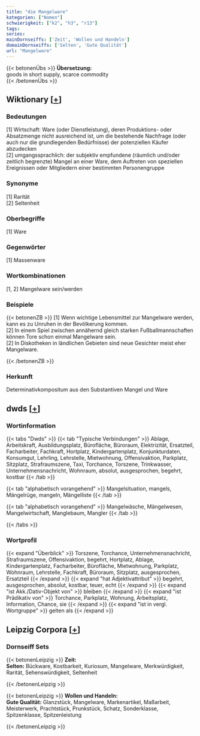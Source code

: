 ```yaml
---
title: "die Mangelware"
kategorien: ["Nomen"]
schwierigkeit: ["k2", "h3", "r13"]
tags:
series:
mainDornseiffs: ['Zeit', 'Wollen und Handeln']
domainDornseiffs: ['Selten', 'Gute Qualität']
url: "Mangelware"
---
```


{{< betonenÜbs >}}
**Übersetzung:**  
goods in short supply, scarce commodity  
{{< /betonenÜbs >}}

## Wiktionary [[+](https://de.wiktionary.org/wiki/Mangelware)]

### Bedeutungen
[1] Wirtschaft: Ware (oder Dienstleistung), deren Produktions- oder Absatzmenge nicht ausreichend ist, um die bestehende Nachfrage (oder auch nur die grundlegenden Bedürfnisse) der potenziellen Käufer abzudecken  
[2] umgangssprachlich: der subjektiv empfundene (räumlich und/oder zeitlich begrenzte) Mangel an einer Ware, dem Auftreten von speziellen Ereignissen oder Mitgliedern einer bestimmten Personengruppe  

### Synonyme
[1] Rarität  
[2] Seltenheit  

### Oberbegriffe
[1] Ware  

### Gegenwörter
[1] Massenware  

### Wortkombinationen
[1, 2] Mangelware sein/werden  

### Beispiele
{{< betonenZB >}}
[1] Wenn wichtige Lebensmittel zur Mangelware werden, kann es zu Unruhen in der Bevölkerung kommen.  
[2] In einem Spiel zwischen annähernd gleich starken Fußballmannschaften können Tore schon einmal Mangelware sein.  
[2] In Diskotheken in ländlichen Gebieten sind neue Gesichter meist eher Mangelware.  

{{< /betonenZB >}}
### Herkunft
Determinativkompositum aus den Substantiven Mangel und Ware  



## dwds [[+](https://www.dwds.de/wb/Mangelware)]

### Wortinformation
{{< tabs "Dwds" >}}
{{< tab "Typische Verbindungen" >}}
Ablage, Arbeitskraft, Ausbildungsplatz, Bürofläche, Büroraum, Elektrizität, Ersatzteil, Facharbeiter, Fachkraft, Hortplatz, Kindergartenplatz, Konjunkturdaten, Konsumgut, Lehrling, Lehrstelle, Mietwohnung, Offensivaktion, Parkplatz, Sitzplatz, Strafraumszene, Taxi, Torchance, Torszene, Trinkwasser, Unternehmensnachricht, Wohnraum, absolut, ausgesprochen, begehrt, kostbar
{{< /tab >}}

{{< tab "alphabetisch vorangehend" >}}
Mangelsituation, mangels, Mängelrüge, mangeln, Mängelliste
{{< /tab >}}

{{< tab "alphabetisch vorangehend" >}}
Mangelwäsche, Mängelwesen, Mangelwirtschaft, Manglebaum, Mangler
{{< /tab >}}

{{< /tabs >}}

### Wortprofil
{{< expand "Überblick" >}} Torszene, Torchance, Unternehmensnachricht, Strafraumszene, Offensivaktion, begehrt, Hortplatz, Ablage, Kindergartenplatz, Facharbeiter, Bürofläche, Mietwohnung, Parkplatz, Wohnraum, Lehrstelle, Fachkraft, Büroraum, Sitzplatz, ausgesprochen, Ersatzteil {{< /expand >}}
{{< expand "hat Adjektivattribut" >}} begehrt, ausgesprochen, absolut, kostbar, teuer, echt {{< /expand >}}
{{< expand "ist Akk./Dativ-Objekt von" >}} bleiben {{< /expand >}}
{{< expand "ist Prädikativ von" >}} Torchance, Parkplatz, Wohnung, Arbeitsplatz, Information, Chance, sie {{< /expand >}}
{{< expand "ist in vergl. Wortgruppe" >}} gelten als {{< /expand >}}

## Leipzig Corpora [[+](https://corpora.uni-leipzig.de/en/res?word=Mangelware&corpusId=deu_newscrawl-public_2018)]

### Dornseiff Sets
{{< betonenLeipzig >}}
**Zeit:**  
**Selten:** Bückware, Kostbarkeit, Kuriosum, Mangelware, Merkwürdigkeit, Rarität, Sehenswürdigkeit, Seltenheit  

{{< /betonenLeipzig >}}


{{< betonenLeipzig >}}
**Wollen und Handeln:**  
**Gute Qualität:** Glanzstück, Mangelware, Markenartikel, Maßarbeit, Meisterwerk, Prachtstück, Prunkstück, Schatz, Sonderklasse, Spitzenklasse, Spitzenleistung  

{{< /betonenLeipzig >}}
